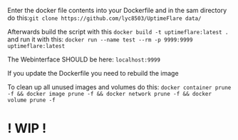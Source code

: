 Enter the docker file contents into your Dockerfile and in the sam directory do this:`git clone https://github.com/lyc8503/UptimeFlare data/`

Afterwards build the script with this `docker build -t uptimeflare:latest .` and run it with this: `docker run --name test --rm -p 9999:9999 uptimeflare:latest`

The Webinterface SHOULD be here: `localhost:9999`

If you update the Dockerfile you need to rebuild the image

To clean up all unused images and volumes do this:
`docker container prune -f && docker image prune -f && docker network prune -f && docker volume prune -f`

# ! WIP !
